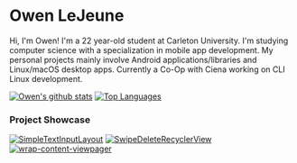 # Owen LeJeune

Hi, I'm Owen! I'm a 22 year-old student at Carleton University. I'm studying computer science with a specialization in mobile app development. My personal projects mainly involve Android applications/libraries and Linux/macOS desktop apps. Currently a Co-Op with Ciena working on CLI Linux development.

[![Owen's github stats](https://github-readme-stats.vercel.app/api?username=owenlejeune&show_icons=true&count_private=true)](https://github.com/anuraghazra/github-readme-stats)
[![Top Languages](https://github-readme-stats.vercel.app/api/top-langs/?username=owenlejeune&layout=compact)](https://github.com/anuraghazra/github-readme-stats)

### Project Showcase
[![SimpleTextInputLayout](https://github-readme-stats.vercel.app/api/pin/?username=owenlejeune&repo=SimpleTextInputLayout)](https://github.com/owenlejeune/SimpleTextInputLayout)
[![SwipeDeleteRecyclerView](https://github-readme-stats.vercel.app/api/pin/?username=owenlejeune&repo=SwipeDeleteRecyclerView)](https://github.com/owenlejeune/SwipeDeleteRecyclerView)
[![wrap-content-viewpager](https://github-readme-stats.vercel.app/api/pin/?username=owenlejeune&repo=wrap-content-viewpager)](https://github.com/owenlejeune/wrap-content-viewpager)
